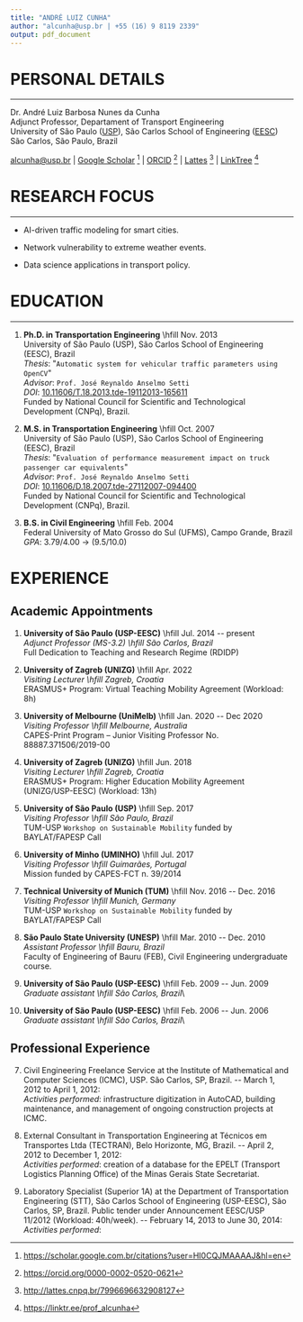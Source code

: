 ```yaml
---
title: "ANDRÉ LUIZ CUNHA"
author: "alcunha@usp.br | +55 (16) 9 8119 2339"
output: pdf_document
---
```


# PERSONAL DETAILS

---

Dr. André Luiz Barbosa Nunes da Cunha   
Adjunct Professor, Departament of Transport Engineering   
University of São Paulo ([USP](https://www5.usp.br/en)), São Carlos School of Engineering ([EESC](https://eesc.usp.br/en/))   
São Carlos, São Paulo, Brazil

<alcunha@usp.br> | 
[Google Scholar](https://scholar.google.com.br/citations?user=HI0CQJMAAAAJ&hl=en) [^gscholar] |
[ORCID](https://orcid.org/0000-0002-0520-0621) [^orcid] | 
[Lattes](http://lattes.cnpq.br/7996696632908127) [^lattes] |
[LinkTree](https://linktr.ee/prof_alcunha) [^ltree]

[^gscholar]: <https://scholar.google.com.br/citations?user=HI0CQJMAAAAJ&hl=en>
[^orcid]: <https://orcid.org/0000-0002-0520-0621>
[^lattes]: <http://lattes.cnpq.br/7996696632908127>
[^ltree]: <https://linktr.ee/prof_alcunha>


# RESEARCH FOCUS

---

- AI-driven traffic modeling for smart cities.

- Network vulnerability to extreme weather events.

- Data science applications in transport policy.

# EDUCATION

---

1. **Ph.D. in Transportation Engineering** \hfill Nov. 2013\
University of São Paulo (USP), São Carlos School of Engineering (EESC), Brazil\
*Thesis*: "`Automatic system for vehicular traffic parameters using OpenCV`"\
*Advisor*: `Prof. José Reynaldo Anselmo Setti`\
*DOI*: [10.11606/T.18.2013.tde-19112013-165611](https://doi.org/10.11606/T.18.2013.tde-19112013-165611)\
Funded by National Council for Scientific and Technological Development (CNPq), Brazil.  


2. **M.S. in Transportation Engineering** \hfill Oct. 2007\
University of São Paulo (USP), São Carlos School of Engineering (EESC), Brazil\
*Thesis*: "`Evaluation of performance measurement impact on truck passenger car equivalents`"\
*Advisor*: `Prof. José Reynaldo Anselmo Setti`\
*DOI*: [10.11606/D.18.2007.tde-27112007-094400](https://doi.org/10.11606/D.18.2007.tde-27112007-094400)\
Funded by National Council for Scientific and Technological Development (CNPq), Brazil.


3. **B.S. in Civil Engineering** \hfill Feb. 2004\
Federal University of Mato Grosso do Sul (UFMS), Campo Grande, Brazil\
*GPA*: 3.79/4.00 $\rightarrow$ (9.5/10.0)


# EXPERIENCE

## Academic Appointments

1. **University of São Paulo (USP-EESC)** \hfill Jul. 2014 -- present\
*Adjunct Professor (MS-3.2) \hfill São Carlos, Brazil*\
Full Dedication to Teaching and Research Regime (RDIDP)


1. **University of Zagreb (UNIZG)** \hfill Apr. 2022\
*Visiting Lecturer \hfill Zagreb, Croatia*\
ERASMUS+ Program: Virtual Teaching Mobility Agreement (Workload: 8h)

1. **University of Melbourne (UniMelb)** \hfill Jan. 2020 -- Dec 2020\
*Visiting Professor \hfill Melbourne, Australia*\
CAPES-Print Program – Junior Visiting Professor No. 88887.371506/2019-00 

1. **University of Zagreb (UNIZG)** \hfill Jun. 2018\
*Visiting Lecturer \hfill Zagreb, Croatia*\
ERASMUS+ Program: Higher Education Mobility Agreement (UNIZG/USP-EESC) (Workload: 13h)

1. **University of São Paulo (USP)** \hfill Sep. 2017\
*Visiting Professor \hfill São Paulo, Brazil*\
TUM-USP `Workshop on Sustainable Mobility` funded by BAYLAT/FAPESP Call

1. **University of Minho (UMINHO)** \hfill Jul. 2017\
*Visiting Professor \hfill Guimarães, Portugal*\
Mission funded by CAPES-FCT n. 39/2014 

1. **Technical University of Munich (TUM)** \hfill Nov. 2016 -- Dec. 2016\
*Visiting Professor \hfill Munich, Germany*\
TUM-USP `Workshop on Sustainable Mobility` funded by BAYLAT/FAPESP Call

1. **São Paulo State University (UNESP)** \hfill Mar. 2010 -- Dec. 2010\
*Assistant Professor \hfill Bauru, Brazil*\
Faculty of Engineering of Bauru (FEB), Civil Engineering undergraduate course.

1. **University of São Paulo (USP-EESC)** \hfill Feb. 2009 -- Jun. 2009\
*Graduate assistant \hfill São Carlos, Brazil*\

1. **University of São Paulo (USP-EESC)** \hfill Feb. 2006 -- Jun. 2006\
*Graduate assistant \hfill São Carlos, Brazil*\


## Professional Experience

7. Civil Engineering Freelance Service at the Institute of Mathematical and Computer Sciences (ICMC), USP. São Carlos, SP, Brazil. -- March 1, 2012 to April 1, 2012:\
*Activities performed*: infrastructure digitization in AutoCAD, building maintenance, and management of ongoing construction projects at ICMC.

8. External Consultant in Transportation Engineering at Técnicos em Transportes Ltda (TECTRAN), Belo Horizonte, MG, Brazil. -- April 2, 2012 to December 1, 2012:\
*Activities performed*: creation of a database for the EPELT (Transport Logistics Planning Office) of the Minas Gerais State Secretariat.

9. Laboratory Specialist (Superior 1A) at the Department of Transportation Engineering (STT), São Carlos School of Engineering (USP-EESC), São Carlos, SP, Brazil. Public tender under Announcement EESC/USP 11/2012 (Workload: 40h/week). -- February 14, 2013 to June 30, 2014:\
*Activities performed*:  
